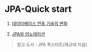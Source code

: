 <h1>JPA-Quick start</h1>


<ol>
<li>
  
[데이터베이스 연동 기술의 변화](https://github.com/OliveLover/JPA-QuickStart/blob/main/study/1.%20%EB%8D%B0%EC%9D%B4%ED%84%B0%20%EB%B2%A0%EC%9D%B4%EC%8A%A4%20%EC%97%B0%EB%8F%99%20%EA%B8%B0%EC%88%A0%EC%9D%98%20%EB%B3%80%ED%99%94.md)

</li>
<li>
  
[JPA와 어노테이션](https://github.com/OliveLover/JPA-QuickStart/blob/main/study/2.%20JPA%EC%99%80%20%EC%96%B4%EB%85%B8%ED%85%8C%EC%9D%B4%EC%85%98.md)

</li>
</ol>

> 참고 도서 : JPA 퀵스타트(채규태 지음)
